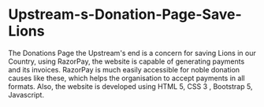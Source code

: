 # Upstream-s-Donation-Page-Save-Lions

The Donations Page the Upstream's end is a concern for saving Lions in our Country, using RazorPay, the website is capable of generating payments and its invoices. RazorPay is much easily accessible for noble donation causes like these, which helps the organisation to accept payments in all formats. Also, the website is developed using HTML 5, CSS 3 , Bootstrap 5, Javascript.
